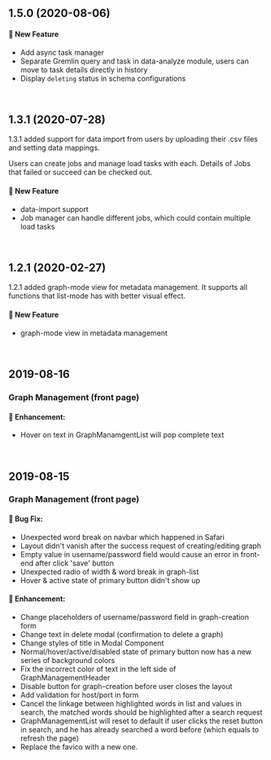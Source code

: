 ## 1.5.0 (2020-08-06)

#### :rocket: New Feature

- Add async task manager
- Separate Gremlin query and task in data-analyze module, users can move to task details directly in history
- Display `deleting` status in schema configurations

<br />

## 1.3.1 (2020-07-28)

1.3.1 added support for data import from users by uploading their .csv files and setting data mappings.

Users can create jobs and manage load tasks with each. Details of Jobs that failed or succeed can be checked out.

#### :rocket: New Feature

- data-import support
- Job manager can handle different jobs, which could contain multiple load tasks

<br />

## 1.2.1 (2020-02-27)

1.2.1 added graph-mode view for metadata management. It supports all functions that list-mode has with better visual effect.

#### :rocket: New Feature

- graph-mode view in metadata management

<br />

## 2019-08-16

### Graph Management (front page)

#### :nail_care: Enhancement:

- Hover on text in GraphManamgentList will pop complete text

<br />

## 2019-08-15

### Graph Management (front page)

#### :bug: Bug Fix:

- Unexpected word break on navbar which happened in Safari
- Layout didn't vanish after the success request of creating/editing graph
- Empty value in username/password field would cause an error in front-end after click 'save' button
- Unexpected radio of width & word break in graph-list
- Hover & active state of primary button didn't show up

#### :nail_care: Enhancement:

- Change placeholders of username/password field in graph-creation form
- Change text in delete modal (confirmation to delete a graph)
- Change styles of title in Modal Component
- Normal/hover/active/disabled state of primary button now has a new series of background colors
- Fix the incorrect color of text in the left side of GraphManagementHeader
- Disable button for graph-creation before user closes the layout
- Add validation for host/port in form
- Cancel the linkage between highlighted words in list and values in search, the matched words should be highlighted after a search request
- GraphManagementList will reset to default if user clicks the reset button in search, and he has already searched a word before (which equals to refresh the page)
- Replace the favico with a new one.

